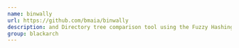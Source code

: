 ```yaml
---
name: binwally
url: https://github.com/bmaia/binwally
description: and Directory tree comparison tool using the Fuzzy Hashing concept (ssdeep). URL : https://github.com/bmaia/binwally Groups : blackarch blackarch-binary
group: blackarch
---
```

